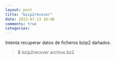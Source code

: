 ```yaml
---
layout: post
title: "bzip2recover"
date: 2013-07-13 16:48
comments: true
categories: 
---
```

Intenta recuperar datos de ficheros bzip2 dañados.

>$ bzip2recover archivo.bz2

